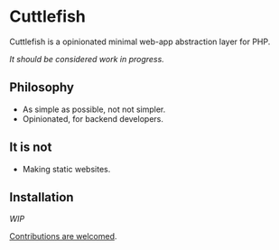 # Cuttlefish
Cuttlefish is a opinionated minimal web-app abstraction layer for PHP.

_It should be considered work in progress._

## Philosophy

* As simple as possible, not not simpler.
* Opinionated, for backend developers.

## It is not
- Making static websites.


## Installation

_WIP_

[Contributions are welcomed](https://github.com/svandragt/cuttlefish/issues). 

